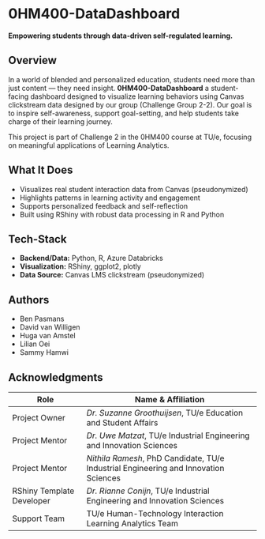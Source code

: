 # 0HM400-DataDashboard

**Empowering students through data-driven self-regulated learning.**

## Overview

In a world of blended and personalized education, students need more than just content — they need insight. **0HM400-DataDashboard** a student-facing dashboard designed to visualize learning behaviors using Canvas clickstream data designed by our group (Challenge Group 2-2). Our goal is to inspire self-awareness, support goal-setting, and help students take charge of their learning journey.

This project is part of Challenge 2 in the 0HM400 course at TU/e, focusing on meaningful applications of Learning Analytics.

## What It Does

- Visualizes real student interaction data from Canvas (pseudonymized)
- Highlights patterns in learning activity and engagement
- Supports personalized feedback and self-reflection
- Built using RShiny with robust data processing in R and Python

## Tech-Stack

- **Backend/Data:** Python, R, Azure Databricks
- **Visualization:** RShiny, ggplot2, plotly
- **Data Source:** Canvas LMS clickstream (pseudonymized)

## Authors

- Ben Pasmans
- David van Willigen
- Huga van Amstel
- Lilian Oei
- Sammy Hamwi

## Acknowledgments

| Role                          | Name & Affiliation                                                                 |
|-------------------------------|-------------------------------------------------------------------------------------|
| Project Owner             | _Dr. Suzanne Groothuijsen_, TU/e Education and Student Affairs                       |
| Project Mentor            | _Dr. Uwe Matzat_, TU/e Industrial Engineering and Innovation Sciences                |
| Project Mentor            | _Nithila Ramesh_, PhD Candidate, TU/e Industrial Engineering and Innovation Sciences |
| RShiny Template Developer | _Dr. Rianne Conijn_, TU/e Industrial Engineering and Innovation Sciences             |
| Support Team             | TU/e Human-Technology Interaction Learning Analytics Team                          |
